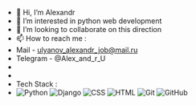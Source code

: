 - 👋 Hi, I’m Alexandr
- 👀 I’m interested in python web development
- 💞️ I’m looking to collaborate on this direction
- 📫 How to reach me :
- Mail - ulyanov_alexandr_job@mail.ru
- Telegram - @Alex_and_r_U
-
-
- Tech Stack :
- ![Python](https://user-images.githubusercontent.com/94179286/156891265-98ddf279-eee6-403c-b17b-6b25fdd7e34a.svg)
![Django](https://user-images.githubusercontent.com/94179286/156891340-297e3e41-65bf-4d55-ba89-9bd35494061c.svg)
![CSS](https://user-images.githubusercontent.com/94179286/156891344-e0adc77c-12f8-4178-8408-2603bbae07da.svg)
![HTML](https://user-images.githubusercontent.com/94179286/156891345-7871d7b0-984c-43b1-a344-4547e4e9bb12.svg)
![Git](https://user-images.githubusercontent.com/94179286/156891352-c14dff70-71b9-41a1-a3e7-75a8283cdf4d.svg)
![GitHub](https://user-images.githubusercontent.com/94179286/156891353-b8ac0a44-1bf8-460d-8456-1b7937646cb1.svg)


